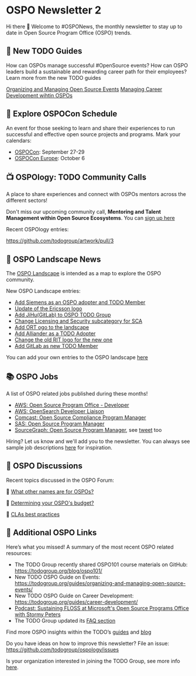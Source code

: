 # OSPO Newsletter 2

Hi there 👋 Welcome to #OSPONews, the monthly newsletter to stay up to date in Open Source Program Office (OSPO) trends.

## 📖 New TODO Guides

How can OSPOs manage successful #OpenSource events? How can OSPO leaders build a sustainable and rewarding career path for their employees?  Learn more from the new TODO guides

[Organizing and Managing Open Source Events](https://todogroup.org/guides/organizing-and-managing-open-source-events/)
[Managing Career Development wihtin OSPOs](https://todogroup.org/guides/career-development/)

## 🚀 Explore OSPOCon Schedule

An event for those seeking to learn and share their experiences to run successful and effective open source projects and programs. Mark your calendars: 

* [OSPOCon](https://events.linuxfoundation.org/ospocon/): September 27-29
* [OSPOCon Europe](https://events.linuxfoundation.org/ospocon-europe/program/schedule/): October 6


## 📺 OSPOlogy: TODO Community Calls

A place to share experiences and connect with OSPOs mentors across the different sectors! 

Don't miss our upcoming community call, **Mentoring and Talent Management within Open Source Ecosystems**. You can [sign up here](https://community.linuxfoundation.org/events/details/lfhq-todo-group-presents-ospology-mentoring-talent-management-within-open-source-ecosystems/)

Recent OSPOlogy entries:

https://github.com/todogroup/artwork/pull/3

## 🌄 OSPO Landscape News

The [OSPO Landscape](https://l.todogroup.org) is intended as a map to explore the OSPO community.

New OSPO Landscape entries:

* [Add Siemens as an OSPO adopter and TODO Member](https://github.com/todogroup/ospolandscape/pull/79)
* [Update of the Ericsson logo](https://github.com/todogroup/ospolandscape/pull/78)
* [Add JiHu(GitLab) to OSPO TODO Group](https://github.com/todogroup/ospolandscape/pull/77)
* [Change Licensing and Security subcategory for SCA](https://github.com/todogroup/ospolandscape/pull/75)
* [Add ORT ogo to the landscape](https://github.com/todogroup/ospolandscape/pull/74)
* [Add Alliander as a TODO Adopter](https://github.com/todogroup/ospolandscape/pull/71)
* [Change the old RIT logo for the new one](https://github.com/todogroup/ospolandscape/pull/70)
* [Add GitLab as new TODO Member](https://github.com/todogroup/ospolandscape/pull/69)

You can add your own entries to the OSPO landscape [here](https://github.com/todogroup/ospolandscape#new-entries)

## 📚 OSPO Jobs

A list of OSPO related jobs published during these months!

* [AWS: Open Source Program Office - Developer](https://www.amazon.jobs/en/jobs/1602425/software-development-engineer)
* [AWS: OpenSearch Developer Liaison](http://amazon.jobs/en/jobs/1574136)
* [Comcast: Open Source Compliance Program Manager](https://twitter.com/BrittanyIstenes/status/1423336288577540106)
* [SAS: Open Source Program Manager](https://www.linkedin.com/jobs/view/2646768711/)
* [SourceGraph: Open Source Program Manager](https://boards.greenhouse.io/sourcegraph91/jobs/4070028004), see [tweet](https://twitter.com/samson_goddy/status/1419728902835081218?s=11) too

Hiring? Let us know and we'll add you to the newsletter. You can always see sample job descriptions [here](https://github.com/todogroup/job-descriptions) for inspiration.

## 🙋 OSPO Discussions

Recent topics discussed in the OSPO Forum:

💬 [What other names are for OSPOs?](https://github.com/todogroup/ospology/discussions/16)

💬 [Determining your OSPO's budget?](https://github.com/todogroup/ospology/discussions/16)

💬 [CLAs best practices](https://github.com/todogroup/ospology/discussions/16)


## 👀 Additional OSPO Links 

Here’s what you missed! A summary of the most recent OSPO related resources:

* The TODO Group recently shared OSPO101 course materials on GitHub: https://todogroup.org/blog/ospo101/
* New TODO OSPO Guide on Events: https://todogroup.org/guides/organizing-and-managing-open-source-events/
* New TODO OSPO Guide on Career Development: https://todogroup.org/guides/career-development/
* [Podcast: Sustaining FLOSS at Microsoft's Open Source Programs Office with Stormy Peters](https://podcast.sustainoss.org/78)
* The TODO Group updated its [FAQ section](https://todogroup.org/faq/)

Find more OSPO insights within the TODO’s [guides](https://todogroup.org/guides/) and [blog](https://todogroup.org/blog/)

Do you have ideas on how to improve this newsletter? File an issue: https://github.com/todogroup/ospology/issues

Is your organization interested in joining the TODO Group, see more info [here](https://todogroup.org/join/).
